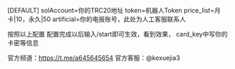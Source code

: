 [DEFAULT]
solAccount=你的TRC20地址
token=机器人Token
price_list=月卡|10，永久|50
artificial=你的电报账号，此处为人工客服联系人

按照以上配置 配置完成以后输入/start即可生效，看到效果， card_key中写你的卡密等信息

官方频道：https://t.me/a645645654
官方客服：@kexuejia3